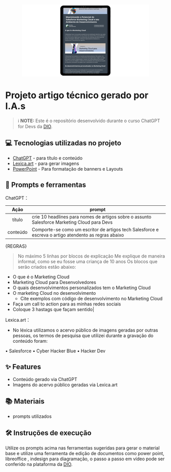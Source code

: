 <p align="center">
  <img 
    src="./note.png"
    width="400"  
  />
</p>

# Projeto artigo técnico gerado por I.A.s

 > ℹ️ **NOTE:** Este é o repositório desenvolvido durante o curso ChatGPT for Devs da [DIO](https://dio.me).

## 💻 Tecnologias utilizadas no projeto

- [ChatGPT](https://chat.openai.com/) - para título e conteúdo
- [Lexica.art](https://lexica.art/) - para gerar imagens
- [PowerPoint](https://www.microsoft.com/en/microsoft-365/powerpoint) - Para formatação de banners e Layouts

## 📄 Prompts e ferramentas


ChatGPT：

|   Ação   | prompt                                                                                                                                                                                                                                                                         |
| :------: | ------------------------------------------------------------------------------------------------------------------------------------------------------------------------------------------------------------------------------------------------------------------------------ |
|  título  | crie 10 headlines para nomes de artigos sobre o assunto Salesforce Marketing Cloud para Devs                                                                                                                                                                                                    |
| conteúdo | Comporte-se como um escritor de artigos tech Salesforce e escreva o artigo atendento as regras abaixo

{REGRAS}

> No máximo 5 linhas por blocos de explicação
> Me explique de maneira informal, como se eu fosse uma criança de 10 anos
> Os blocos que serão criados estão abaixo: 
- O que é o Marketing Cloud 
- Marketing Cloud para Desenvolvedores
- O quais desenvolvimentos personalizados tem o Marketing Cloud
- O marketing Cloud no desenvolvimento
    - Cite exemplos com código de desenvolvimento no Marketing Cloud
- Faça um call to action para as minhas redes sociais 
- Coloque 3 hastags que façam sentido|


Lexica.art：

- No léxica utilizamos o acervo público de imagens geradas por outras pessoas, os termos de pesquisa que utilizei durante a gravação do conteúdo foram:

• Salesforce
• Cyber Hacker Blue
• Hacker Dev



## ✨ Features

- Conteúdo gerado via ChatGPT
- Imagens do acervo público geradas via Lexica.art

## 📚 Materiais

- prompts utilizados

## 🛠️ Instruções de execução

Utilize os prompts acima nas ferramentas sugeridas para gerar o material base e utilize uma ferramenta de edição de documentos como power point, libreoffice , indesign para diagramação, o passo a passo em vídeo pode ser conferido na plataforma da [DIO](https://dio.me).
